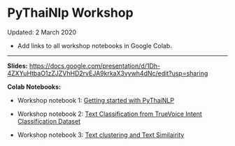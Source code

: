 # PyThaiNlp Workshop 


Updated: 2 March 2020
  -  Add links to all workshop notebooks in Google Colab.

------------

__Slides:__ https://docs.google.com/presentation/d/1Dh-4ZXYuHtbaO1zZJZVhHD2rvEJA9krkaX3vywh4dNc/edit?usp=sharing



__Colab Notebooks:__

- Workshop notebook 1: [Getting started with PyThaiNLP](https://colab.research.google.com/github/korakot/pythainlp_workshop/blob/master/notebooks/workshop_notebook_1-pythatnlp_getting_started.ipynb)

- Workshop notebook 2: [Text Classification from TrueVoice Intent Classification Dataset](https://colab.research.google.com/drive/1Dq92spjdcozVZkAKoTQohJXMJfS4JexI)

- Workshop notebook 3: [Text clustering and Text Similairity]( https://colab.research.google.com/drive/1sf3l0xvhCj4hg71gnKxRGiXcAuXYFbdZ)
